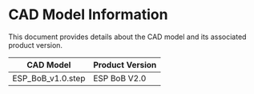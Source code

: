 # CAD Model Information

This document provides details about the CAD model and its associated product version.

| CAD Model               | Product Version   |
|-------------------------|-------------------|
| ESP_BoB_v1.0.step       | ESP BoB V2.0      |